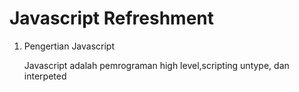 # Javascript Refreshment

1. Pengertian Javascript

    Javascript adalah pemrograman high level,scripting untype, dan interpeted
    